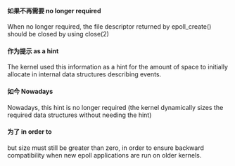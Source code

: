 #### 如果不再需要 no longer required
 When no longer required, the file descriptor returned by epoll_create() should be closed by using close(2)
 
#### 作为提示 as a hint
 The kernel used this information as a hint for the amount of space to initially allocate in internal data structures describing events.
 
#### 如今 Nowadays
 Nowadays, this hint is no longer required (the  kernel  dynamically sizes the required data structures without needing the hint)

#### 为了 in order to 
but size must still be greater than zero, in order to ensure backward compatibility when new epoll applications are run on older kernels.

